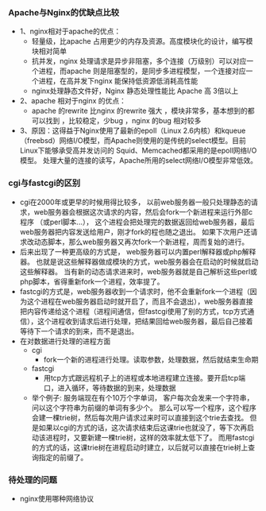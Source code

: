 ### Apache与Nginx的优缺点比较
* 1、nginx相对于apache的优点：
    * 轻量级，比apache 占用更少的内存及资源。高度模块化的设计，编写模块相对简单
    * 抗并发，nginx 处理请求是异步非阻塞，多个连接（万级别）可以对应一个进程，而apache 则是阻塞型的，是同步多进程模型，一个连接对应一个进程，在高并发下nginx 能保持低资源低消耗高性能
    * nginx处理静态文件好，Nginx 静态处理性能比 Apache 高 3倍以上
* 2、apache 相对于nginx 的优点：
    * apache 的rewrite 比nginx 的rewrite 强大 ，模块非常多，基本想到的都可以找到 ，比较稳定，少bug ，nginx 的bug 相对较多
* 3、原因：这得益于Nginx使用了最新的epoll（Linux 2.6内核）和kqueue（freebsd）网络I/O模型，而Apache则使用的是传统的select模型。目前Linux下能够承受高并发访问的 Squid、Memcached都采用的是epoll网络I/O模型。 处理大量的连接的读写，Apache所用的select网络I/O模型非常低效。

### cgi与fastcgi的区别
* cgi在2000年或更早的时候用得比较多， 以前web服务器一般只处理静态的请求，web服务器会根据这次请求的内容，然后会fork一个新进程来运行外部c程序 （或perl脚本...）， 这个进程会把处理完的数据返回给web服务器，最后web服务器把内容发送给用户，刚才fork的程也随之退出。 如果下次用户还请求改动态脚本，那么web服务器又再次fork一个新进程，周而复始的进行。
* 后来出现了一种更高级的方式是， web服务器可以内置perl解释器或php解释器。 也就是说这些解释器做成模块的方式，web服务器会在启动的时候就启动这些解释器。 当有新的动态请求进来时，web服务器就是自己解析这些perl或php脚本，省得重新fork一个进程，效率提了。
* fastcgi的方式是，web服务器收到一个请求时，他不会重新fork一个进程（因为这个进程在web服务器启动时就开启了，而且不会退出），web服务器直接把内容传递给这个进程（进程间通信，但fastcgi使用了别的方式，tcp方式通信），这个进程收到请求后进行处理，把结果回给web服务器，最后自己接着等待下一个请求的到来，而不是退出。
* 在对数据进行处理的进程方面
  * cgi
    * fork一个新的进程进行处理。读取参数，处理数据，然后就结束生命期
  * fastcgi
    * 用tcp方式跟远程机子上的进程或本地进程建立连接。要开启tcp端口，进入循环，等待数据的到来，处理数据
  * 举个例子: 服务端现在有个10万个字单词， 客户每次会发来一个字符串，问以这个字符串为前缀的单词有多少个。 那么可以写一个程序，这个程序会建一棵trie树，然后每次用户请求过来时可以直接到这个trie去查找。 但是如果以cgi的方式的话，这次请求结束后这课trie也就没了，等下次再启动该进程时，又要新建一棵trie树，这样的效率就太低下了。   而用fastcgi的方式的话，这课trie树在进程启动时建立，以后就可以直接在trie树上查询指定的前缀了。

### 待处理的问题
* nginx使用哪种网络协议
